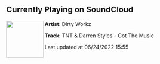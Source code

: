 ## Currently Playing on SoundCloud

[<img align="left" width="100" src="https://i1.sndcdn.com/artworks-WYOh6BsxUzJQHWEw-O3b5Eg-t500x500.jpg">](https://soundcloud.com/dirtyworkzofficial/tnt-darren-styles-got-the-music)

**Artist**: Dirty Workz 

**Track**: TNT & Darren Styles - Got The Music

Last updated at 06/24/2022 15:55

